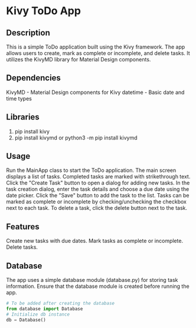 # Kivy ToDo App

## Description

This is a simple ToDo application built using the Kivy framework. The app allows users to create, mark as complete or incomplete, and delete tasks. It utilizes the KivyMD library for Material Design components.

## Dependencies
KivyMD - Material Design components for Kivy
datetime - Basic date and time types

## Libraries

1. pip install kivy
2. pip install kivymd or python3 -m pip install kivymd

## Usage
Run the MainApp class to start the ToDo application.
The main screen displays a list of tasks. Completed tasks are marked with strikethrough text.
Click the "Create Task" button to open a dialog for adding new tasks.
In the task creation dialog, enter the task details and choose a due date using the date picker.
Click the "Save" button to add the task to the list.
Tasks can be marked as complete or incomplete by checking/unchecking the checkbox next to each task.
To delete a task, click the delete button next to the task.

## Features
Create new tasks with due dates.
Mark tasks as complete or incomplete.
Delete tasks.

## Database
The app uses a simple database module (database.py) for storing task information. Ensure that the database module is created before running the app.

```python
# To be added after creating the database
from database import Database
# Initialize db instance
db = Database()
```
